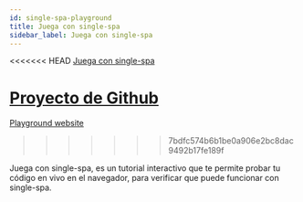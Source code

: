```yaml
---
id: single-spa-playground
title: Juega con single-spa
sidebar_label: Juega con single-spa
---
```


<<<<<<< HEAD
[Juega con single-spa](http://single-spa-playground.org)

[Proyecto de Github](https://github.com/single-spa/single-spa-playground)
=======
[Playground website](http://single-spa-playground.org)
>>>>>>> 7bdfc574b6b1be0a906e2bc8dac9492b17fe189f

Juega con single-spa, es un tutorial interactivo que te permite probar tu código en vivo en el navegador, para verificar que puede funcionar con single-spa.
